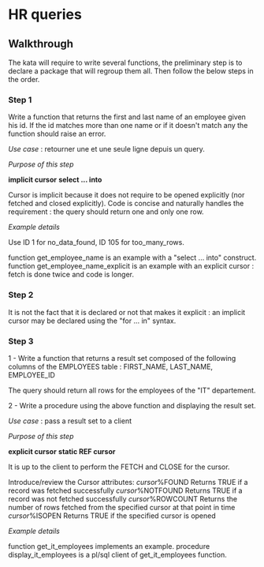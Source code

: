 # HR queries

## Walkthrough

The kata will require to write several functions, the preliminary step is to declare a package that will regroup them all. Then follow the below steps in the order.

### Step 1

Write a function that returns the first and last name of an employee given his id. If the id matches more than one name or if it doesn't match any the function should raise an error.

*Use case* : retourner une et une seule ligne depuis un query.

*Purpose of this step*

**implicit cursor**
**select ... into**

Cursor is implicit because it does not require to be opened explicitly (nor fetched and closed explicitly).
Code is concise and naturally handles the requirement : the query should return one and only one row.

*Example details*

Use ID 1 for no_data_found, ID 105 for too_many_rows.

function get_employee_name is an example with a "select ... into" construct.
function get_employee_name_explicit is an example with an explicit cursor : fetch is done twice and code is longer.


### Step 2

It is not the fact that it is declared or not that makes it explicit : an implicit cursor may be declared using the "for ... in" syntax.

### Step 3

1 - Write a function that returns a result set composed of the following columns of the EMPLOYEES table :
FIRST_NAME, LAST_NAME, EMPLOYEE_ID

The query should return all rows for the employees of the "IT" departement.

2 - Write a procedure using the above function and displaying the result set.

*Use case* : pass a result set to a client

*Purpose of this step*

**explicit cursor**
**static REF cursor**

It is up to the client to perform the FETCH and CLOSE for the cursor.

Introduce/review the Cursor attributes:
*cursor*%FOUND          Returns TRUE if a record was fetched successfully
*cursor*%NOTFOUND       Returns TRUE if a record was not fetched successfully
*cursor*%ROWCOUNT       Returns the number of rows fetched from the specified cursor at that point in time
*cursor*%ISOPEN         Returns TRUE if the specified cursor is opened

*Example details*

function get_it_employees implements an example.
procedure display_it_employees is a pl/sql client of get_it_employees function.

